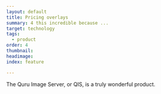 ```yaml
---
layout: default
title: Pricing overlays
summary: 4 this incredible because ...
target: technology
tags:
  - product
order: 4
thumbnail:
headimage:
index: feature

---
```


The Quru Image Server, or QIS, is a truly wonderful product.
